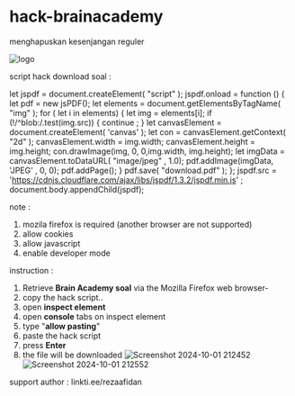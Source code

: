 # hack-brainacademy
menghapuskan kesenjangan reguler

![logo](https://github.com/user-attachments/assets/dd00349c-6c1c-46ba-bd1d-173316c2c2c3)

script hack download soal :

let jspdf = document.createElement( "script" );
jspdf.onload = function () {
let pdf = new jsPDF();
let elements = document.getElementsByTagName( "img" );
for ( let i in elements) {
let img = elements[i];
if (!/^blob:/.test(img.src)) {
continue ;
}
let canvasElement = document.createElement( 'canvas' );
let con = canvasElement.getContext( "2d" );
canvasElement.width = img.width;
canvasElement.height = img.height;
con.drawImage(img, 0, 0,img.width, img.height);
let imgData = canvasElement.toDataURL( "image/jpeg" , 1.0);
pdf.addImage(imgData, 'JPEG' , 0, 0);
pdf.addPage();
}
pdf.save( "download.pdf" );
};
jspdf.src = 'https://cdnjs.cloudflare.com/ajax/libs/jspdf/1.3.2/jspdf.min.js' ;
document.body.appendChild(jspdf);


note :
1. mozila firefox is required (another browser are not supported)
2. allow cookies
3. allow javascript
4. enable developer mode

instruction :
1. Retrieve **Brain Academy soal** via the Mozilla Firefox web browser-
2. copy the hack script..
3. open **inspect element**
4. open **console** tabs on inspect element
5. type "**allow pasting**"
6. paste the hack script
7. press **Enter**
8. the file will be downloaded
![Screenshot 2024-10-01 212452](https://github.com/user-attachments/assets/e436d267-5a68-47e1-abb5-2cb0cb2ac5a6)
![Screenshot 2024-10-01 212552](https://github.com/user-attachments/assets/09f7f5d3-eacf-44aa-a3f0-4d7d331edfa4)

support author :
linkti.ee/rezaafidan
